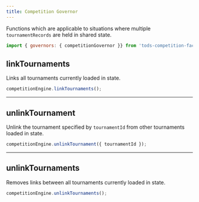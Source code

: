 ```yaml
---
title: Competition Governor
---
```


Functions which are applicable to situations where multiple `tournamentRecords` are held in shared state.

```js
import { governors: { competitionGovernor }} from 'tods-competition-factory';
```

## linkTournaments

Links all tournaments currently loaded in state.

```js
competitionEngine.linkTournaments();
```

---

## unlinkTournament

Unlink the tournament specified by `tournamentId` from other tournaments loaded in state.

```js
competitionEngine.unlinkTournament({ tournamentId });
```

---

## unlinkTournaments

Removes links between all tournaments currently loaded in state.

```js
competitionEngine.unlinkTournaments();
```
